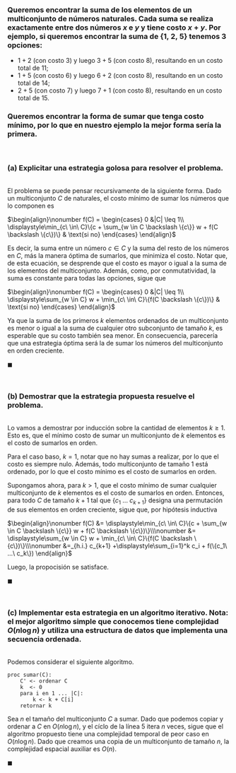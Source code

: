 ### Queremos encontrar la suma de los elementos de un multiconjunto de números naturales. Cada suma se realiza exactamente entre dos números $x$ e $y$ y tiene costo $x + y$. Por ejemplo, si queremos encontrar la suma de $\{1,\ 2,\ 5\}$ tenemos $3$ opciones:

- $1 + 2$ (con costo $3$) y luego $3 + 5$ (con costo $8$), resultando en un costo total de $11$;
- $1 + 5$ (con costo $6$) y luego $6 + 2$ (con costo $8$), resultando en un costo total de $14$;
- $2 + 5$ (con costo $7$) y luego $7 + 1$ (con costo $8$), resultando en un costo total de $15$.

### Queremos encontrar la forma de sumar que tenga costo mínimo, por lo que en nuestro ejemplo la mejor forma sería la primera.

<br>

### (a) Explicitar una estrategia golosa para resolver el problema.

\
El problema se puede pensar recursivamente de la siguiente forma. Dado un multiconjunto $C$ de naturales, el costo mínimo de sumar los números que lo componen es

$\begin{align}\nonumber
    f(C) = 
    \begin{cases}
        0 &|C| \leq 1\\
        \displaystyle\min_{c\ \in\ C}\{c + \sum_{w \in C \backslash \{c\}} w + f(C \backslash \{c\})\} & \text{si no}
    \end{cases}    
\end{align}$

Es decir, la suma entre un número $c \in C$ y la suma del resto de los números en $C$, más la manera óptima de sumarlos, que minimiza el costo. Notar que, de esta ecuación, se desprende que el costo es mayor o igual a la suma de los elementos del multiconjunto. Además, como, por conmutatividad, la suma es constante para todas las opciones, sigue que 

$\begin{align}\nonumber
    f(C) = 
    \begin{cases}
        0 &|C| \leq 1\\
        \displaystyle\sum_{w \in C} w + \min_{c\ \in\ C}\{f(C \backslash \{c\})\} & \text{si no}
    \end{cases}    
\end{align}$

Ya que la suma de los primeros $k$ elementos ordenados de un multiconjunto es menor o igual a la suma de cualquier otro subconjunto de tamaño $k$, es esperable que su costo también sea menor. En consecuencia, parecería que una estrategia óptima será la de sumar los números del multiconjunto en orden creciente. 

$\blacksquare$


<br>

### (b) Demostrar que la estrategia propuesta resuelve el problema.

\
Lo vamos a demostrar por inducción sobre la cantidad de elementos $k \geq 1$. Esto es, que el mínimo costo de sumar un multiconjunto de $k$ elementos es el costo de sumarlos en orden.

Para el caso baso, $k = 1$, notar que no hay sumas a realizar, por lo que el costo es siempre nulo. Además, todo multiconjunto de tamaño $1$ está ordenado, por lo que el costo mínimo es el costo de sumarlos en orden.

Supongamos ahora, para $k > 1$, que el costo mínimo de sumar cualquier multiconjunto de $k$ elementos es el costo de sumarlos en orden. Entonces, para todo $C$ de tamaño $k + 1$ tal que $\{c_1\ ...\ c_{k+1}\}$ designa una permutación de sus elementos en orden creciente, sigue que, por hipótesis inductiva

$\begin{align}\nonumber
    f(C) &= \displaystyle\min_{c\ \in\ C}\{c + \sum_{w \in C \backslash \{c\}} w + f(C \backslash \{c\})\}\\\nonumber
    &= \displaystyle\sum_{w \in C} w + \min_{c\ \in\ C}\{f(C \backslash \{c\})\}\\\nonumber
    &=_{h.i.} c_{k+1} +\displaystyle\sum_{i=1}^k c_i + f(\{c_1\ ...\ c_k\})
\end{align}$

Luego, la propocisión se satisface.

$\blacksquare$


<br>

### (c) Implementar esta estrategia en un algoritmo iterativo. Nota: el mejor algoritmo simple que conocemos tiene complejidad $O(n \log n)$ y utiliza una estructura de datos que implementa una secuencia ordenada.

\
Podemos considerar el siguiente algoritmo.

```
proc sumar(C):
    C' <- ordenar C
    k  <- 0
    para i en 1 ... |C|:
        k <- k + C[i]
    retornar k
```

Sea $n$ el tamaño del multiconjunto $C$ a sumar. Dado que podemos copiar y ordenar a $C$ en $O(n\log n)$, y el cíclo de la línea $5$ itera $n$ veces, sigue que el algoritmo propuesto tiene una complejidad temporal de peor caso en $O(n \log n)$. Dado que creamos una copia de un multiconjunto de tamaño $n$, la complejidad espacial auxiliar es $O(n)$.

$\blacksquare$
